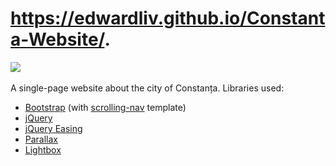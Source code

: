 # https://edwardliv.github.io/Constanta-Website/.
![](https://i.imgur.com/THgKCww.png)</br></br>
A single-page website about the city of Constanța.
Libraries used:
* [Bootstrap](https://getbootstrap.com) (with [scrolling-nav](https://startbootstrap.com/templates/scrolling-nav/) template)
* [jQuery](https://jquery.com)
* [jQuery Easing](https://github.com/gdsmith/jquery.easing)
* [Parallax](http://pixelcog.github.io/parallax.js)
* [Lightbox](https://lokeshdhakar.com/projects/lightbox2)
